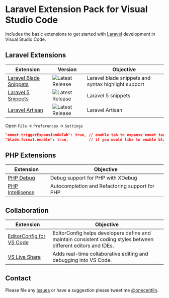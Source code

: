 # Laravel Extension Pack for Visual Studio Code

Includes the basic extensions to get started with [Laravel](https://laravel.com) development in Visual Studio Code.

## Laravel Extensions

Extension | Version | Objective
--------- | ------- | ---------
[Laravel Blade Snippets](https://marketplace.visualstudio.com/items?itemName=onecentlin.laravel-blade) | ![Latest Release](https://vsmarketplacebadge.apphb.com/version-short/onecentlin.laravel-blade.svg) | Laravel blade snippets and syntax highlight support
[Laravel 5 Snippets](https://marketplace.visualstudio.com/items?itemName=onecentlin.laravel5-snippets) | ![Latest Release](https://vsmarketplacebadge.apphb.com/version-short/onecentlin.laravel5-snippets.svg) |Laravel 5 snippets
[Laravel Artisan](https://marketplace.visualstudio.com/items?itemName=ryannaddy.laravel-artisan) | ![Latest Release](https://vsmarketplacebadge.apphb.com/version-short/ryannaddy.laravel-artisan.svg) |Laravel Artisan

Open `File` -> `Preferences` -> `Settings`

```json
"emmet.triggerExpansionOnTab": true, // enable tab to expanse emmet tags
"blade.format.enable": true,         // if you would like to enable blade format
```

## PHP Extensions

Extension | Objective
--------- | ---------
[PHP Debug](https://marketplace.visualstudio.com/items?itemName=felixfbecker.php-debug) | Debug support for PHP with XDebug
[PHP Intellisense](https://marketplace.visualstudio.com/items?itemName=felixfbecker.php-intellisense) | Autocompletion and Refactoring support for PHP

## Collaboration

Extension | Objective
--------- | ---------
[EditorConfig for VS Code](https://marketplace.visualstudio.com/items?itemName=EditorConfig.EditorConfig) | EditorConfig helps developers define and maintain consistent coding styles between different editors and IDEs.
[VS Live Share](https://marketplace.visualstudio.com/items?itemName=MS-vsliveshare.vsliveshare) | Adds real-time collaborative editing and debugging into VS Code.

## Contact

Please file any [issues](https://github.com/onecentlin/laravel-extension-pack-vscode/issues) or have a suggestion please tweet me [@onecentlin](https://twitter.com/onecentlin).

